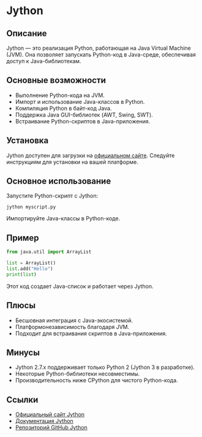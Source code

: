 # Jython

## Описание
Jython — это реализация Python, работающая на Java Virtual Machine (JVM). Она позволяет запускать Python-код в Java-среде, обеспечивая доступ к Java-библиотекам.

## Основные возможности
- Выполнение Python-кода на JVM.
- Импорт и использование Java-классов в Python.
- Компиляция Python в байт-код Java.
- Поддержка Java GUI-библиотек (AWT, Swing, SWT).
- Встраивание Python-скриптов в Java-приложения.

## Установка
Jython доступен для загрузки на [официальном сайте](https://www.jython.org/). Следуйте инструкциям для установки на вашей платформе.

## Основное использование
Запустите Python-скрипт с Jython:
```
jython myscript.py
```
Импортируйте Java-классы в Python-коде.

## Пример
```python
from java.util import ArrayList

list = ArrayList()
list.add("Hello")
print(list)
```
Этот код создает Java-список и работает через Jython.

## Плюсы
- Бесшовная интеграция с Java-экосистемой.
- Платформонезависимость благодаря JVM.
- Подходит для встраивания скриптов в Java-приложения.

## Минусы
- Jython 2.7.x поддерживает только Python 2 (Jython 3 в разработке).
- Некоторые Python-библиотеки несовместимы.
- Производительность ниже CPython для чистого Python-кода.

## Ссылки
- [Официальный сайт Jython](https://www.jython.org/)
- [Документация Jython](https://www.jython.org/docs/)
- [Репозиторий GitHub Jython](https://github.com/jython/jython)
